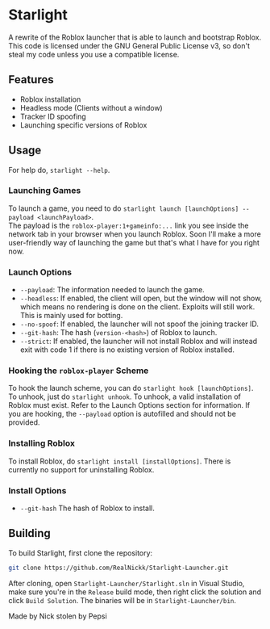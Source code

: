 # Starlight
A rewrite of the Roblox launcher that is able to launch and bootstrap Roblox.\
This code is licensed under the GNU General Public License v3, so don't steal my code unless you use a compatible license.

## Features
- Roblox installation
- Headless mode (Clients without a window)
- Tracker ID spoofing
- Launching specific versions of Roblox

## Usage
For help do, `starlight --help`.

### Launching Games
To launch a game, you need to do `starlight launch [launchOptions] --payload <launchPayload>`.\
The payload is the `roblox-player:1+gameinfo:...` link you see inside the network tab in your browser when you launch Roblox. Soon I'll make a more user-friendly way of launching the game but that's what I have for you right now.

### Launch Options
- `--payload`: The information needed to launch the game.
- `--headless`: If enabled, the client will open, but the window will not show, which means no rendering is done on the client. Exploits will still work. This is mainly used for botting.
- `--no-spoof`: If enabled, the launcher will not spoof the joining tracker ID.
- `--git-hash`: The hash (`version-<hash>`) of Roblox to launch.
- `--strict`: If enabled, the launcher will not install Roblox and will instead exit with code 1 if there is no existing version of Roblox installed.

### Hooking the `roblox-player` Scheme
To hook the launch scheme, you can do `starlight hook [launchOptions]`. To unhook, just do `starlight unhook`. To unhook, a valid installation of Roblox must exist. Refer to the Launch Options section for information. If you are hooking, the `--payload` option is autofilled and should not be provided.

### Installing Roblox
To install Roblox, do `starlight install [installOptions]`. There is currently no support for uninstalling Roblox.

### Install Options
- `--git-hash` The hash of Roblox to install.

## Building
To build Starlight, first clone the repository:
```bash
git clone https://github.com/RealNickk/Starlight-Launcher.git
```
After cloning, open `Starlight-Launcher/Starlight.sln` in Visual Studio, make sure you're in the `Release` build mode, then right click the solution and click `Build Solution`. The binaries will be in `Starlight-Launcher/bin`.

Made by Nick stolen by Pepsi
